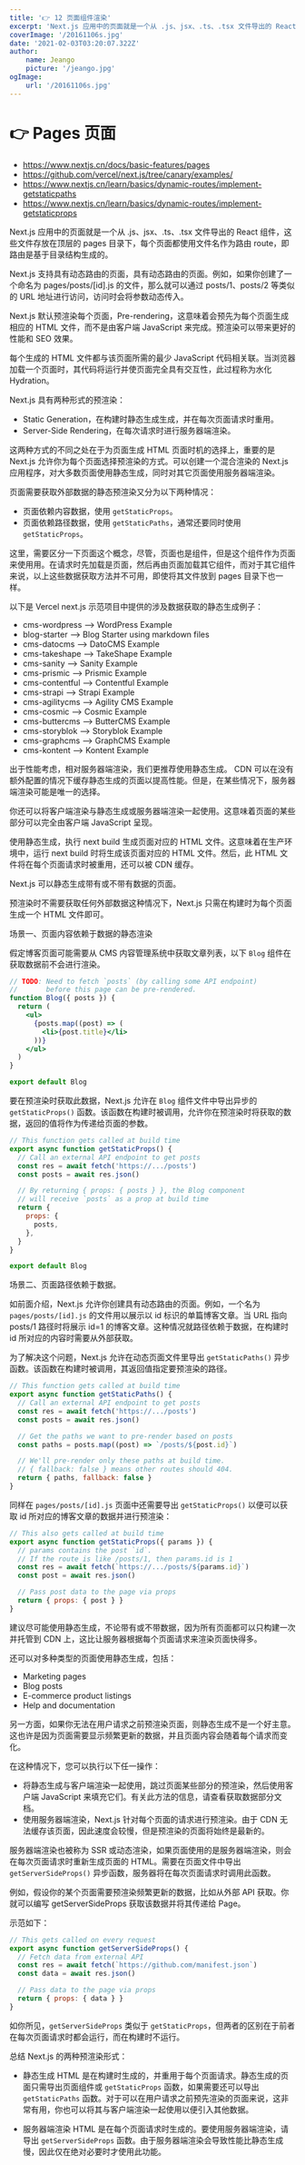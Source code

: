 ```yaml
---
title: '👉 12 页面组件渲染'
excerpt: 'Next.js 应用中的页面就是一个从 .js、jsx、.ts、.tsx 文件导出的 React 组件，这些文件存放在顶层的 pages 目录下，每个页面都使用文件名作为路由 route，即路由是基于目录结构生成的。'
coverImage: '/20161106s.jpg'
date: '2021-02-03T03:20:07.322Z'
author:
    name: Jeango
    picture: '/jeango.jpg'
ogImage:
    url: '/20161106s.jpg'
---
```


# 👉 Pages 页面

- https://www.nextjs.cn/docs/basic-features/pages
- https://github.com/vercel/next.js/tree/canary/examples/
- https://www.nextjs.cn/learn/basics/dynamic-routes/implement-getstaticpaths
- https://www.nextjs.cn/learn/basics/dynamic-routes/implement-getstaticprops


Next.js 应用中的页面就是一个从 .js、jsx、.ts、.tsx 文件导出的 React 组件，这些文件存放在顶层的 pages 目录下，每个页面都使用文件名作为路由 route，即路由是基于目录结构生成的。

Next.js 支持具有动态路由的页面，具有动态路由的页面。例如，如果你创建了一个命名为 pages/posts/[id].js 的文件，那么就可以通过 posts/1、posts/2 等类似的 URL 地址进行访问，访问时会将参数动态传入。

Next.js 默认预渲染每个页面，Pre-rendering，这意味着会预先为每个页面生成相应的 HTML 文件，而不是由客户端 JavaScript 来完成。预渲染可以带来更好的性能和 SEO 效果。

每个生成的 HTML 文件都与该页面所需的最少 JavaScript 代码相关联。当浏览器加载一个页面时，其代码将运行并使页面完全具有交互性，此过程称为水化 Hydration。

Next.js 具有两种形式的预渲染： 

- Static Generation，在构建时静态生成生成，并在每次页面请求时重用。
- Server-Side Rendering，在每次请求时进行服务器端渲染。

这两种方式的不同之处在于为页面生成 HTML 页面时机的选择上，重要的是 Next.js 允许你为每个页面选择预渲染的方式。可以创建一个混合渲染的 Next.js 应用程序，对大多数页面使用静态生成，同时对其它页面使用服务器端渲染。

页面需要获取外部数据的静态预渲染又分为以下两种情况：

- 页面依赖内容数据，使用 `getStaticProps`。
- 页面依赖路径数据，使用 `getStaticPaths`，通常还要同时使用 `getStaticProps`。

这里，需要区分一下页面这个概念，尽管，页面也是组件，但是这个组件作为页面来使用用。在请求时先加载是页面，然后再由页面加载其它组件，而对于其它组件来说，以上这些数据获取方法并不可用，即使将其文件放到 pages 目录下也一样。

以下是 Vercel next.js 示范项目中提供的涉及数据获取的静态生成例子：

- cms-wordpress   --> WordPress Example
- blog-starter    --> Blog Starter using markdown files
- cms-datocms     --> DatoCMS Example
- cms-takeshape   --> TakeShape Example
- cms-sanity      --> Sanity Example
- cms-prismic     --> Prismic Example
- cms-contentful  --> Contentful Example
- cms-strapi      --> Strapi Example
- cms-agilitycms  --> Agility CMS Example
- cms-cosmic      --> Cosmic Example
- cms-buttercms   --> ButterCMS Example
- cms-storyblok   --> Storyblok Example
- cms-graphcms    --> GraphCMS Example
- cms-kontent     --> Kontent Example


出于性能考虑，相对服务器端渲染，我们更推荐使用静态生成。 CDN 可以在没有额外配置的情况下缓存静态生成的页面以提高性能。但是，在某些情况下，服务器端渲染可能是唯一的选择。

你还可以将客户端渲染与静态生成或服务器端渲染一起使用。这意味着页面的某些部分可以完全由客户端 JavaScript 呈现。

使用静态生成，执行 next build 生成页面对应的 HTML 文件。这意味着在生产环境中，运行 next build 时将生成该页面对应的 HTML 文件。然后，此 HTML 文件将在每个页面请求时被重用，还可以被 CDN 缓存。

Next.js 可以静态生成带有或不带有数据的页面。

预渲染时不需要获取任何外部数据这种情况下，Next.js 只需在构建时为每个页面生成一个 HTML 文件即可。


场景一、页面内容依赖于数据的静态渲染

假定博客页面可能需要从 CMS 内容管理系统中获取文章列表，以下 `Blog` 组件在获取数据前不会进行渲染。

```jsx
// TODO: Need to fetch `posts` (by calling some API endpoint)
//       before this page can be pre-rendered.
function Blog({ posts }) {
  return (
    <ul>
      {posts.map((post) => (
        <li>{post.title}</li>
      ))}
    </ul>
  )
}

export default Blog
```

要在预渲染时获取此数据，Next.js 允许在 `Blog` 组件文件中导出异步的 `getStaticProps()` 函数。该函数在构建时被调用，允许你在预渲染时将获取的数据，返回的值将作为传递给页面的参数。


```jsx
// This function gets called at build time
export async function getStaticProps() {
  // Call an external API endpoint to get posts
  const res = await fetch('https://.../posts')
  const posts = await res.json()

  // By returning { props: { posts } }, the Blog component
  // will receive `posts` as a prop at build time
  return {
    props: {
      posts,
    },
  }
}

export default Blog
```

场景二、页面路径依赖于数据。

如前面介绍，Next.js 允许你创建具有动态路由的页面。例如，一个名为 `pages/posts/[id].js` 的文件用以展示以 id 标识的单篇博客文章。当 URL 指向 posts/1 路径时将展示 id=1 的博客文章。这种情况就路径依赖于数据，在构建时 id 所对应的内容时需要从外部获取。

为了解决这个问题，Next.js 允许在动态页面文件里导出 `getStaticPaths()` 异步函数。该函数在构建时被调用，其返回值指定要预渲染的路径。

```jsx
// This function gets called at build time
export async function getStaticPaths() {
  // Call an external API endpoint to get posts
  const res = await fetch('https://.../posts')
  const posts = await res.json()

  // Get the paths we want to pre-render based on posts
  const paths = posts.map((post) => `/posts/${post.id}`)

  // We'll pre-render only these paths at build time.
  // { fallback: false } means other routes should 404.
  return { paths, fallback: false }
}
```


同样在 `pages/posts/[id].js` 页面中还需要导出 `getStaticProps()` 以便可以获取 id 所对应的博客文章的数据并进行预渲染：

```jsx
// This also gets called at build time
export async function getStaticProps({ params }) {
  // params contains the post `id`.
  // If the route is like /posts/1, then params.id is 1
  const res = await fetch(`https://.../posts/${params.id}`)
  const post = await res.json()

  // Pass post data to the page via props
  return { props: { post } }
}
```

建议尽可能使用静态生成，不论带有或不带数据，因为所有页面都可以只构建一次并托管到 CDN 上，这比让服务器根据每个页面请求来渲染页面快得多。

还可以对多种类型的页面使用静态生成，包括：

- Marketing pages
- Blog posts
- E-commerce product listings
- Help and documentation



另一方面，如果你无法在用户请求之前预渲染页面，则静态生成不是一个好主意。这也许是因为页面需要显示频繁更新的数据，并且页面内容会随着每个请求而变化。

在这种情况下，您可以执行以下任一操作：

- 将静态生成与客户端渲染一起使用，跳过页面某些部分的预渲染，然后使用客户端 JavaScript 来填充它们。有关此方法的信息，请查看获取数据部分文档。
- 使用服务器端渲染，Next.js 针对每个页面的请求进行预渲染。由于 CDN 无法缓存该页面，因此速度会较慢，但是预渲染的页面将始终是最新的。

服务器端渲染也被称为 SSR 或动态渲染，如果页面使用的是服务器端渲染，则会在每次页面请求时重新生成页面的 HTML。需要在页面文件中导出 `getServerSideProps()` 异步函数，服务器将在每次页面请求时调用此函数。

例如，假设你的某个页面需要预渲染频繁更新的数据，比如从外部 API 获取。你就可以编写 getServerSideProps 获取该数据并将其传递给 Page。

示范如下：

```jsx
// This gets called on every request
export async function getServerSideProps() {
  // Fetch data from external API
  const res = await fetch(`https://github.com/manifest.json`)
  const data = await res.json()

  // Pass data to the page via props
  return { props: { data } }
}
```

如你所见，`getServerSideProps` 类似于 `getStaticProps`，但两者的区别在于前者在每次页面请求时都会运行，而在构建时不运行。

总结 Next.js 的两种预渲染形式：

- 静态生成 HTML 是在构建时生成的，并重用于每个页面请求。静态生成的页面只需导出页面组件或 `getStaticProps` 函数，如果需要还可以导出 `getStaticPaths` 函数。对于可以在用户请求之前预先渲染的页面来说，这非常有用，你也可以将其与客户端渲染一起使用以便引入其他数据。

- 服务器端渲染 HTML 是在每个页面请求时生成的。要使用服务器端渲染，请导出 `getServerSideProps` 函数。由于服务器端渲染会导致性能比静态生成慢，因此仅在绝对必要时才使用此功能。
